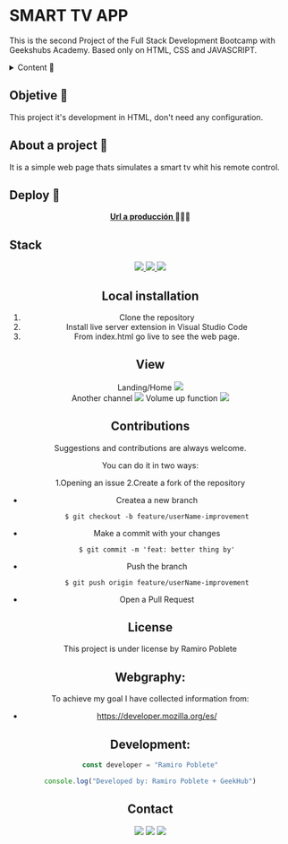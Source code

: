 # SMART TV APP

This is the second Project of the Full Stack Development Bootcamp with Geekshubs Academy. Based only on HTML, CSS and JAVASCRIPT.

<details>
  <summary>Content 📝</summary>
  <ol>
    <li><a href="#objetive-🎯 ">Objetive</a></li>
    <li><a href="#about-a-proyect-🔎-🔎">About a project</a></li>
    <li><a href="#deploy-🚀">Deploy</a></li>
    <li><a href="#stack">Stack</a></li>
    <li><a href="#local-installation">Installation</a></li>
    <li><a href="#view">View</a></li>
    <li><a href="#contributions">Contributions</a></li>
    <li><a href="#license">Licence</a></li>
    <li><a href="#webgraphy">Webgraphy</a></li>
    <li><a href="#development">Development</a></li>
    <li><a href="#acknowledgments">Acknowledgments</a></li>
    <li><a href="#contact">Contact</a></li>
  </ol>
</details>

## Objetive 🎯

This project it's development in HTML, don't need any configuration.

## About a project 🔎

It is a simple web page thats simulates a smart tv whit his remote control.

## Deploy 🚀

<div align="center">
    <a href="https://ramer8.github.io/tvInteractiva/"><strong>Url a producción </strong></a>🚀🚀🚀
</div>

## Stack

<div align="center">

<div align="center">
<a href="https://developer.mozilla.org/es/docs/Web/HTML">
    <img src= "https://img.shields.io/badge/HTML-239120?style=for-the-badge&logo=html5&logoColor=white"/>
</a>
<a href="https://developer.mozilla.org/es/docs/Web/CSS">
    <img src= "https://img.shields.io/badge/CSS3-1572B6?style=for-the-badge&logo=css3&logoColor=white"/>
</a>
<a href="https://www.github.com/">
    <img src= "https://img.shields.io/badge/JavaScript-F7DF1E?style=for-the-badge&logo=javascript&logoColor=black"/>
</a>
 </div>

## Local installation

1. Clone the repository
2. Install live server extension in Visual Studio Code
3. From index.html go live to see the web page.

## View

Landing/Home
<img src="./img/view/landing.png">  
Another channel
<img src="./img/view/menu.png">
Volume up function
<img src="./img/view/contact.png">

## Contributions

Suggestions and contributions are always welcome.

You can do it in two ways:

1.Opening an issue
2.Create a fork of the repository

- Createa a new branch
  ```
  $ git checkout -b feature/userName-improvement
  ```
- Make a commit with your changes
  ```
  $ git commit -m 'feat: better thing by'
  ```
- Push the branch
  ```
  $ git push origin feature/userName-improvement
  ```
- Open a Pull Request

## License

This project is under license by Ramiro Poblete

## Webgraphy:

To achieve my goal I have collected information from:

- https://developer.mozilla.org/es/

## Development:

```js
const developer = "Ramiro Poblete"

console.log("Developed by: Ramiro Poblete + GeekHub")
```

## Contact

<a href = "mailto:ramirolpoblete@gmail.com"><img src="https://img.shields.io/badge/Gmail-C6362C?style=for-the-badge&logo=gmail&logoColor=white" target="_blank"></a>
<a href="https://www.linkedin.com/in/ramiropoblete/" target="_blank"><img src="https://img.shields.io/badge/-LinkedIn-%230077B5?style=for-the-badge&logo=linkedin&logoColor=white" target="_blank"></a>
<a href = "https://github.com/Ramer8"><img src="https://img.shields.io/badge/GitHub-100000?style=for-the-badge&logo=github&logoColor=white" target="_blank"></a>

</p>
